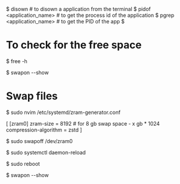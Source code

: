 
$ disown <PID>     # to disown a application from the terminal
$ pidof <application_name>     # to get the process id of the application 
$ pgrep <application_name>    # to get the PID of the app 
$ 

# To check for the free space

$ free -h 

$ swapon --show

# Swap files

$ sudo nvim /etc/systemd/zram-generator.conf

[
[zram0]
zram-size = 8192                    # for 8 gb swap space - x gb * 1024
compression-algorithm = zstd 
]

$ sudo swapoff /dev/zram0

$ sudo systemctl daemon-reload

$ sudo reboot

$ swapon --show


